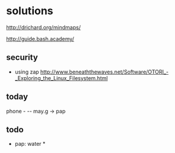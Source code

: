 # solutions

http://drichard.org/mindmaps/
   
       
    
    
http://guide.bash.academy/

security
--------
- using zap
http://www.beneaththewaves.net/Software/OTORI_-_Exploring_the_Linux_Filesystem.html

today
-------
 phone - 
-- may.g  -> pap


todo
---
- pap: water *
